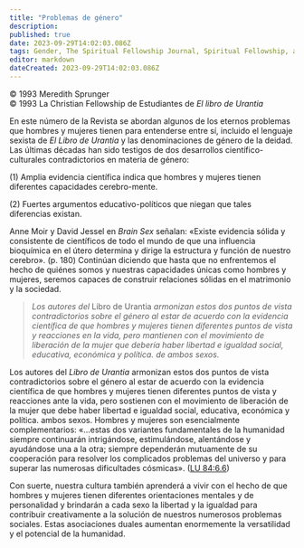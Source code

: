 ```yaml
---
title: "Problemas de género"
description: 
published: true
date: 2023-09-29T14:02:03.086Z
tags: Gender, The Spiritual Fellowship Journal, Spiritual Fellowship, article
editor: markdown
dateCreated: 2023-09-29T14:02:03.086Z
---
```


<p class="v-card v-sheet theme--light grey lighten-3 px-2">© 1993 Meredith Sprunger<br>© 1993 La Christian Fellowship de Estudiantes de <i>El libro de Urantia</i></p>


En este número de la Revista se abordan algunos de los eternos problemas que hombres y mujeres tienen para entenderse entre sí, incluido el lenguaje sexista de _El Libro de Urantia_ y las denominaciones de género de la deidad. Las últimas décadas han sido testigos de dos desarrollos científico-culturales contradictorios en materia de género:

(1) Amplia evidencia científica indica que hombres y mujeres tienen diferentes capacidades cerebro-mente.

(2) Fuertes argumentos educativo-políticos que niegan que tales diferencias existan.

Anne Moir y David Jessel en _Brain Sex_ señalan: «Existe evidencia sólida y consistente de científicos de todo el mundo de que una influencia bioquímica en el útero determina y dirige la estructura y función de nuestro cerebro». (p. 180) Continúan diciendo que hasta que no enfrentemos el hecho de quiénes somos y nuestras capacidades únicas como hombres y mujeres, seremos capaces de construir relaciones sólidas en el matrimonio y la sociedad.

> _Los autores del_ Libro de Urantia _armonizan estos dos puntos de vista contradictorios sobre el género al estar de acuerdo con la evidencia científica de que hombres y mujeres tienen diferentes puntos de vista y reacciones en la vida, pero mantienen con el movimiento de liberación de la mujer que debería haber libertad e igualdad social, educativa, económica y política. de ambos sexos._

Los autores del _Libro de Urantia_ armonizan estos dos puntos de vista contradictorios sobre el género al estar de acuerdo con la evidencia científica de que hombres y mujeres tienen diferentes puntos de vista y reacciones ante la vida, pero sostienen con el movimiento de liberación de la mujer que debe haber libertad e igualdad social, educativa, económica y política. ambos sexos. Hombres y mujeres son esencialmente complementarios: «...estas dos variantes fundamentales de la humanidad siempre continuarán intrigándose, estimulándose, alentándose y ayudándose una a la otra; siempre dependerán mutuamente de su cooperación para resolver los complicados problemas del universo y para superar las numerosas dificultades cósmicas». ([LU 84:6.6](/es/The_Urantia_Book/84#p6_6))

Con suerte, nuestra cultura también aprenderá a vivir con el hecho de que hombres y mujeres tienen diferentes orientaciones mentales y de personalidad y brindarán a cada sexo la libertad y la igualdad para contribuir creativamente a la solución de nuestros numerosos problemas sociales. Estas asociaciones duales aumentan enormemente la versatilidad y el potencial de la humanidad.

